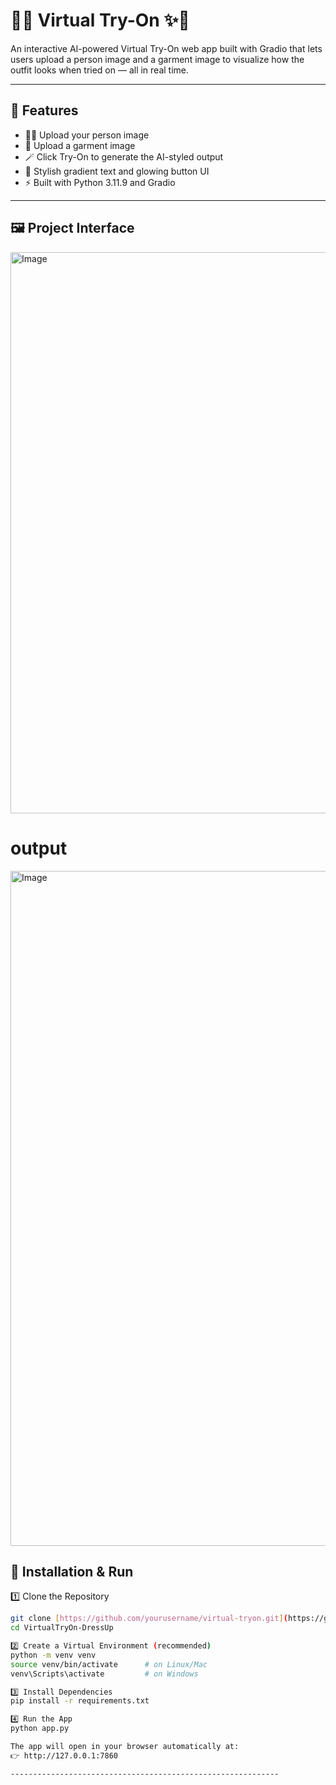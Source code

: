 # 👗✨ Virtual Try-On ✨👜

An interactive AI-powered Virtual Try-On web app built with Gradio that lets users upload a person image and a garment image to visualize how the outfit looks when tried on — all in real time.

------------------------------------------------------------

## 🌈 Features

- 🧍‍♀️ Upload your person image  
- 👕 Upload a garment image  
- 🪄 Click Try-On to generate the AI-styled output  
- 🌟 Stylish gradient text and glowing button UI  
- ⚡ Built with Python 3.11.9 and Gradio  


------------------------------------------------------------

## 🖼️ Project Interface

<img width="1920" height="898" alt="Image" src="https://github.com/user-attachments/assets/deca43f1-b8a3-4c74-9c9a-711faadee0b9" />

# output
<img width="1920" height="1080" alt="Image" src="https://github.com/user-attachments/assets/96e45f89-8d7c-436c-8619-fbd38b05a3d0" />


## 🚀 Installation & Run

1️⃣ Clone the Repository 
```bash
git clone [https://github.com/yourusername/virtual-tryon.git](https://github.com/EnagantiSruthi/VirtualTryOn-DressUp/tree/main)  
cd VirtualTryOn-DressUp  

2️⃣ Create a Virtual Environment (recommended)  
python -m venv venv  
source venv/bin/activate      # on Linux/Mac  
venv\Scripts\activate         # on Windows  

3️⃣ Install Dependencies  
pip install -r requirements.txt  

4️⃣ Run the App  
python app.py  

The app will open in your browser automatically at:  
👉 http://127.0.0.1:7860

------------------------------------------------------------

